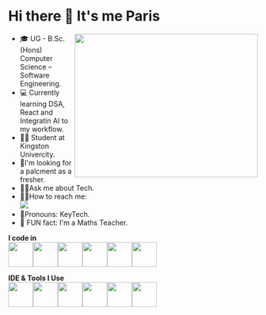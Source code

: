 # Hi there 👋 It's me Paris
<img align="right" width="370" height="290" src="https://camo.githubusercontent.com/cdd56b556149c7fd4939be631072a4df05be1346f52592296737a390d8159c85/68747470733a2f2f692e70696e696d672e636f6d2f6f726967696e616c732f34372f66302f33342f34376630333432636563373262383030343633626630303365616331323537652e676966" />

- 🎓 UG - B.Sc. (Hons) Computer Science – Software Engineering.
- 💻 Currently learning DSA, React and Integratin AI to my workflow.
- 🙋‍♂️ Student at Kingston Univercity.
- 🎇I'm looking for a palcment as a fresher.
- 🤷‍♂️Ask me about Tech.  
- 🙋‍♂️How to reach me:
<br/>[<img src="https://cdn-icons-png.freepik.com/256/174/174857.png?semt=ais_white_label">](link)
- 🤩Pronouns: KeyTech.
- 📐 FUN fact: I'm a Maths Teacher.

**I code in** <br/>
<img height="50" width="50" src=""/><img height="50" width="50" src=""/><img height="50" width="50" src=""/><img height="50" width="50" src=""/><img height="50" width="50" src=""/><img height="50" width="50" src=""/>

**IDE & Tools I Use** <br/>
<img height="50" width="50" src=""/><img height="50" width="50" src=""/><img height="50" width="50" src=""/><img height="50" width="50" src=""/><img height="50" width="50" src=""/><img height="50" width="50" src=""/>
